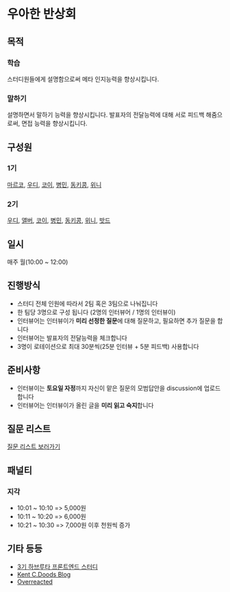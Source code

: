 # 우아한 반상회

## 목적

### 학습

스터디원들에게 설명함으로써 메타 인지능력을 향상시킵니다.

### 말하기

설명하면서 말하기 능력을 향상시킵니다.
발표자의 전달능력에 대해 서로 피드백 해줌으로써, 면접 능력을 향상시킵니다.

## 구성원

### 1기

[마르코](https://github.com/wonsss), [우디](https://github.com/greenblues1190), [코이](https://github.com/InKyoJeong), [병민](https://github.com/airman5573), [동키콩](https://github.com/JUDONGHYEOK), [위니](https://github.com/rladpwl0512)

### 2기

[우디](https://github.com/greenblues1190), [앨버](https://github.com/al-bur), [코이](https://github.com/InKyoJeong), [병민](https://github.com/airman5573), [동키콩](https://github.com/JUDONGHYEOK), [위니](https://github.com/rladpwl0512), [밧드](https://github.com/kamwoo)

## 일시

매주 월(10:00 ~ 12:00)

## 진행방식

- 스터디 전체 인원에 따라서 2팀 혹은 3팀으로 나눠집니다
- 한 팀당 3명으로 구성 됩니다 (2명의 인터뷰어 / 1명의 인터뷰이)
- 인터뷰어는 인터뷰이가 **미리 선정한 질문**에 대해 질문하고, 필요하면 추가 질문을 합니다
- 인터뷰어는 발표자의 전달능력을 체크합니다
- 3명이 로테이션으로 최대 30분씩(25분 인터뷰 + 5분 피드백) 사용합니다

## 준비사항

- 인터뷰이는 **토요일 자정**까지 자신이 맡은 질문의 모범답안을 discussion에 업로드 합니다
- 인터뷰어는 인터뷰이가 올린 글을 **미리 읽고 숙지**합니다

## 질문 리스트

[질문 리스트 보러가기](./question-list.md)

## 패널티

### 지각

- 10:01 ~ 10:10 => 5,000원
- 10:11 ~ 10:20 => 6,000원
- 10:21 ~ 10:30 => 7,000원
이후 천원씩 증가

## 기타 등등

- [3기 하브루타 프론트엔드 스터디](https://github.com/woowacourse-fe-study/havruta-frontend)
- [Kent C.Doods Blog](https://kentcdodds.com/blog)
- [Overreacted](https://overreacted.io/)
